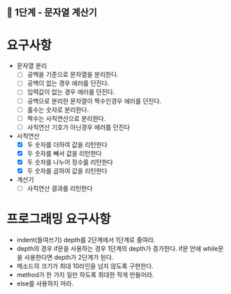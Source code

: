 ## 🚀 1단계 - 문자열 계산기

# 요구사항

* 문자열 분리
  * [ ] 공백을 기준으로 문자열을 분리한다.
  * [ ] 공백이 없는 경우 에러를 던진다.
  * [ ] 입력값이 없는 경우 에러를 던진다.
  * [ ] 공백으로 분리한 문자열이 짝수인경우 에러를 던진다.
  * [ ] 홀수는 숫자로 분리한다.
  * [ ] 짝수는 사칙연산으로 분리한다.
  * [ ] 사칙연산 기호가 아닌경우 에러를 던진다
* 사칙연산
  * [x] 두 숫자를 더하여 값을 리턴한다
  * [x] 두 숫자를 빼서 값을 리턴한다
  * [x] 두 숫자를 나누어 정수를 리턴한다
  * [x] 두 숫자를 곱하여 값을 리턴한다
* 계산기
  * [ ] 사칙연산 결과를 리턴한다 

# 프로그래밍 요구사항
* indent(들여쓰기) depth를 2단계에서 1단계로 줄여라.
* depth의 경우 if문을 사용하는 경우 1단계의 depth가 증가한다. if문 안에 while문을 사용한다면 depth가 2단계가 된다.
* 메소드의 크기가 최대 10라인을 넘지 않도록 구현한다.
* method가 한 가지 일만 하도록 최대한 작게 만들어라.
* else를 사용하지 마라.

